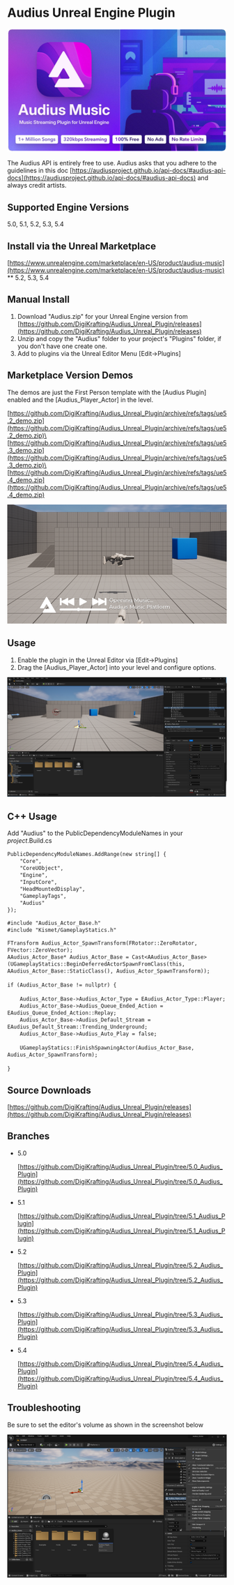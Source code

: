 # Audius Unreal Engine Plugin
![banner.png](screenshots/banner.png)

The Audius API is entirely free to use. Audius asks that you adhere to the guidelines in this doc [https://audiusproject.github.io/api-docs/#audius-api-docs](https://audiusproject.github.io/api-docs/#audius-api-docs) and always credit artists.

## Supported Engine Versions

5.0, 5.1, 5.2, 5.3, 5.4

## Install via the Unreal Marketplace

[https://www.unrealengine.com/marketplace/en-US/product/audius-music](https://www.unrealengine.com/marketplace/en-US/product/audius-music) ** 5.2, 5.3, 5.4

## Manual Install 

1. Download "Audius.zip" for your Unreal Engine version from [https://github.com/DigiKrafting/Audius_Unreal_Plugin/releases](https://github.com/DigiKrafting/Audius_Unreal_Plugin/releases)
2. Unzip and copy the "Audius" folder to your project's "Plugins" folder, if you don't have one create one.
3. Add to plugins via the Unreal Editor Menu [Edit->Plugins]

## Marketplace Version Demos
	
The demos are just the First Person template with the [Audius Plugin] enabled and the [Audius_Player_Actor] in the level.

[https://github.com/DigiKrafting/Audius_Unreal_Plugin/archive/refs/tags/ue5.2_demo.zip](https://github.com/DigiKrafting/Audius_Unreal_Plugin/archive/refs/tags/ue5.2_demo.zip)\
[https://github.com/DigiKrafting/Audius_Unreal_Plugin/archive/refs/tags/ue5.3_demo.zip](https://github.com/DigiKrafting/Audius_Unreal_Plugin/archive/refs/tags/ue5.3_demo.zip)\
[https://github.com/DigiKrafting/Audius_Unreal_Plugin/archive/refs/tags/ue5.4_demo.zip](https://github.com/DigiKrafting/Audius_Unreal_Plugin/archive/refs/tags/ue5.4_demo.zip)

![main.png](screenshots/main.png)

## Usage

1. Enable the plugin in the Unreal Editor via [Edit->Plugins]
2. Drag the [Audius_Player_Actor] into your level and configure options.

![actor.png](screenshots/actor.png)

## C++ Usage

Add "Audius" to the PublicDependencyModuleNames in your *project*.Build.cs

```
PublicDependencyModuleNames.AddRange(new string[] {
    "Core",
    "CoreUObject",
    "Engine",
    "InputCore",
    "HeadMountedDisplay",
    "GameplayTags",
    "Audius"
});
```

```
#include "Audius_Actor_Base.h"
#include "Kismet/GameplayStatics.h" 
```

```
FTransform Audius_Actor_SpawnTransform(FRotator::ZeroRotator, FVector::ZeroVector);
AAudius_Actor_Base* Audius_Actor_Base = Cast<AAudius_Actor_Base>(UGameplayStatics::BeginDeferredActorSpawnFromClass(this, AAudius_Actor_Base::StaticClass(), Audius_Actor_SpawnTransform));

if (Audius_Actor_Base != nullptr) {
	
	Audius_Actor_Base->Audius_Actor_Type = EAudius_Actor_Type::Player;
	Audius_Actor_Base->Audius_Queue_Ended_Action = EAudius_Queue_Ended_Action::Replay;
	Audius_Actor_Base->Audius_Default_Stream = EAudius_Default_Stream::Trending_Underground;
	Audius_Actor_Base->Audius_Auto_Play = false;
	
	UGameplayStatics::FinishSpawningActor(Audius_Actor_Base, Audius_Actor_SpawnTransform);
	
}
```

## Source Downloads

[https://github.com/DigiKrafting/Audius_Unreal_Plugin/releases](https://github.com/DigiKrafting/Audius_Unreal_Plugin/releases)

## Branches

* 5.0
  
	[https://github.com/DigiKrafting/Audius_Unreal_Plugin/tree/5.0_Audius_Plugin](https://github.com/DigiKrafting/Audius_Unreal_Plugin/tree/5.0_Audius_Plugin)
	
* 5.1 

	[https://github.com/DigiKrafting/Audius_Unreal_Plugin/tree/5.1_Audius_Plugin](https://github.com/DigiKrafting/Audius_Unreal_Plugin/tree/5.1_Audius_Plugin)

* 5.2

	[https://github.com/DigiKrafting/Audius_Unreal_Plugin/tree/5.2_Audius_Plugin](https://github.com/DigiKrafting/Audius_Unreal_Plugin/tree/5.2_Audius_Plugin)

* 5.3

	[https://github.com/DigiKrafting/Audius_Unreal_Plugin/tree/5.3_Audius_Plugin](https://github.com/DigiKrafting/Audius_Unreal_Plugin/tree/5.3_Audius_Plugin)

* 5.4

	[https://github.com/DigiKrafting/Audius_Unreal_Plugin/tree/5.4_Audius_Plugin](https://github.com/DigiKrafting/Audius_Unreal_Plugin/tree/5.4_Audius_Plugin)

## Troubleshooting

Be sure to set the editor's volume as shown in the screenshot below

![editor_volume.png](screenshots/editor_volume.png)

